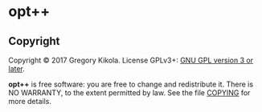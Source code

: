 opt++
=====

Copyright
---------

Copyright &copy; 2017 Gregory Kikola. License GPLv3+: [GNU GPL version 3
or later](http://www.gnu.org/licenses/gpl.html).

**opt++** is free software: you are free to change and redistribute it. There
is NO WARRANTY, to the extent permitted by law. See the file
[COPYING](COPYING) for more details.
